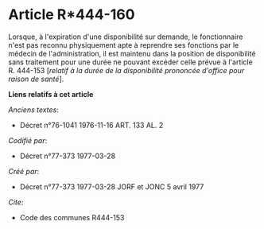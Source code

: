 # Article R*444-160

Lorsque, à l'expiration d'une disponibilité sur demande, le fonctionnaire n'est pas reconnu physiquement apte à reprendre ses
fonctions par le médecin de l'administration, il est maintenu dans la position de disponibilité sans traitement pour une
durée ne pouvant excéder celle prévue à l'article R. 444-153 [*relatif à la durée de la disponibilité prononcée d'office pour
raison de santé*].

**Liens relatifs à cet article**

_Anciens textes_:

  - Décret n°76-1041 1976-11-16 ART. 133 AL. 2

_Codifié par_:

  - Décret n°77-373 1977-03-28

_Créé par_:

  - Décret n°77-373 1977-03-28 JORF et JONC 5 avril 1977

_Cite_:

  - Code des communes R444-153
